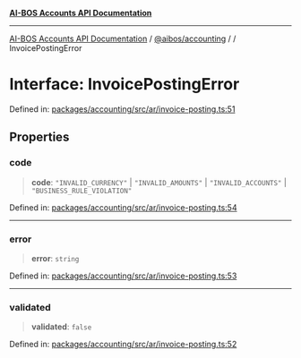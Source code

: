 [**AI-BOS Accounts API Documentation**](../../../README.md)

***

[AI-BOS Accounts API Documentation](../../../README.md) / [@aibos/accounting](../README.md) / [](../README.md) / InvoicePostingError

# Interface: InvoicePostingError

Defined in: [packages/accounting/src/ar/invoice-posting.ts:51](https://github.com/pohlai88/accounts/blob/48103fb36d28b2b9bfb33472b6de2f719773cde9/packages/accounting/src/ar/invoice-posting.ts#L51)

## Properties

### code

> **code**: `"INVALID_CURRENCY"` \| `"INVALID_AMOUNTS"` \| `"INVALID_ACCOUNTS"` \| `"BUSINESS_RULE_VIOLATION"`

Defined in: [packages/accounting/src/ar/invoice-posting.ts:54](https://github.com/pohlai88/accounts/blob/48103fb36d28b2b9bfb33472b6de2f719773cde9/packages/accounting/src/ar/invoice-posting.ts#L54)

***

### error

> **error**: `string`

Defined in: [packages/accounting/src/ar/invoice-posting.ts:53](https://github.com/pohlai88/accounts/blob/48103fb36d28b2b9bfb33472b6de2f719773cde9/packages/accounting/src/ar/invoice-posting.ts#L53)

***

### validated

> **validated**: `false`

Defined in: [packages/accounting/src/ar/invoice-posting.ts:52](https://github.com/pohlai88/accounts/blob/48103fb36d28b2b9bfb33472b6de2f719773cde9/packages/accounting/src/ar/invoice-posting.ts#L52)
